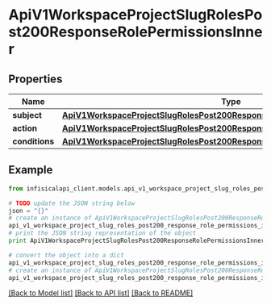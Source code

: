 # ApiV1WorkspaceProjectSlugRolesPost200ResponseRolePermissionsInner


## Properties
Name | Type | Description | Notes
------------ | ------------- | ------------- | -------------
**subject** | [**ApiV1WorkspaceProjectSlugRolesPost200ResponseRolePermissionsInnerSubject**](ApiV1WorkspaceProjectSlugRolesPost200ResponseRolePermissionsInnerSubject.md) |  | [optional] 
**action** | [**ApiV1WorkspaceProjectSlugRolesPost200ResponseRolePermissionsInnerSubject**](ApiV1WorkspaceProjectSlugRolesPost200ResponseRolePermissionsInnerSubject.md) |  | 
**conditions** | [**ApiV1WorkspaceProjectSlugRolesPost200ResponseRolePermissionsInnerConditions**](ApiV1WorkspaceProjectSlugRolesPost200ResponseRolePermissionsInnerConditions.md) |  | [optional] 

## Example

```python
from infisicalapi_client.models.api_v1_workspace_project_slug_roles_post200_response_role_permissions_inner import ApiV1WorkspaceProjectSlugRolesPost200ResponseRolePermissionsInner

# TODO update the JSON string below
json = "{}"
# create an instance of ApiV1WorkspaceProjectSlugRolesPost200ResponseRolePermissionsInner from a JSON string
api_v1_workspace_project_slug_roles_post200_response_role_permissions_inner_instance = ApiV1WorkspaceProjectSlugRolesPost200ResponseRolePermissionsInner.from_json(json)
# print the JSON string representation of the object
print ApiV1WorkspaceProjectSlugRolesPost200ResponseRolePermissionsInner.to_json()

# convert the object into a dict
api_v1_workspace_project_slug_roles_post200_response_role_permissions_inner_dict = api_v1_workspace_project_slug_roles_post200_response_role_permissions_inner_instance.to_dict()
# create an instance of ApiV1WorkspaceProjectSlugRolesPost200ResponseRolePermissionsInner from a dict
api_v1_workspace_project_slug_roles_post200_response_role_permissions_inner_from_dict = ApiV1WorkspaceProjectSlugRolesPost200ResponseRolePermissionsInner.from_dict(api_v1_workspace_project_slug_roles_post200_response_role_permissions_inner_dict)
```
[[Back to Model list]](../README.md#documentation-for-models) [[Back to API list]](../README.md#documentation-for-api-endpoints) [[Back to README]](../README.md)


